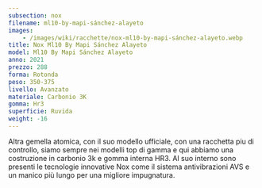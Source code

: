```yaml
---
subsection: nox
filename: ml10-by-mapi-sánchez-alayeto
images:
    - /images/wiki/racchette/nox-ml10-by-mapi-sánchez-alayeto.webp
title: Nox Ml10 By Mapi Sánchez Alayeto
model: Ml10 By Mapi Sánchez Alayeto
anno: 2021
prezzo: 288
forma: Rotonda
peso: 350-375
livello: Avanzato
materiale: Carbonio 3K
gomma: Hr3
superficie: Ruvida
weight: -16
---
```

Altra gemella atomica, con il suo modello ufficiale, con una racchetta piu di controllo, siamo sempre nei modelli top di gamma e qui abbiamo una costruzione in carbonio 3k e gomma interna HR3. Al suo interno sono presenti le tecnologie innovative Nox come il sistema antivibrazioni AVS e un manico più lungo per una migliore impugnatura.